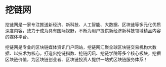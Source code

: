 # 

# 挖链网

挖链网是一家专注推送新经济、新科技、人工智能、大数据、区块链等多元化优质深度内容，致力于成为具有国际视野，不断为用户提供新经济新科技领域精品内容的媒体平台。

挖链网是专业的区块链媒体资讯门户网站，挖链网汇聚全球区块链交易机构大数据、以技术为核心，打造出挖链指数、挖链闪讯、挖链学院等多个核心板块，挖掘区块链价值，为区块链创业者、区块链投资人提供一站式区块链服务体系！

